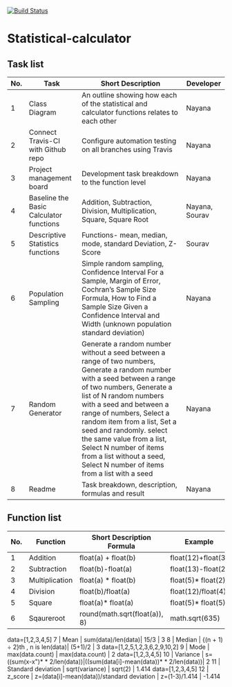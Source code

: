 [![Build Status](https://travis-ci.com/nt27web/statistical-calculator.svg?branch=main)](https://travis-ci.com/github/nt27web/statistical-calculator)

# Statistical-calculator

## Task list
No. |Task | Short Description | Developer 
------- | --------------- | ---------- | ----------- | 
1| Class Diagram | An outline showing how each of the statistical and calculator functions relates to each other | Nayana 
2| Connect Travis-CI with Github repo | Configure automation testing on all branches using Travis | Nayana
3| Project management board | Development task breakdown to the function level | Nayana
4| Baseline the Basic Calculator functions | Addition, Subtraction, Division, Multiplication, Square, Square Root | Nayana, Sourav
5| Descriptive Statistics functions | Functions- mean, median, mode, standard Deviation, Z-Score | Sourav
6| Population Sampling | Simple random sampling, Confidence Interval For a Sample, Margin of Error, Cochran’s Sample Size Formula, How to Find a Sample Size Given a Confidence Interval and Width (unknown population standard deviation) | Nayana
7| Random Generator | Generate a random number without a seed between a range of two numbers, Generate a random number with a seed between a range of two numbers, Generate a list of N random numbers with a seed and between a range of numbers, Select a random item from a list, Set a seed and randomly. select the same value from a list, Select N number of items from a list without a seed, Select N number of items from a list with a seed | Nayana
8| Readme | Task breakdown, description, formulas and result | Nayana

## Function list
No. | Function | Short Description  Formula | Example | Result 
------- | --------------- | ---------- | ----------- | ----------- | 
1 | Addition | float(a) + float(b) | float(12)+float(3) | 15
2 | Subtraction| float(b)-float(a) | float(13)-float(2) | 11
3 | Multiplication| float(a) * float(b) |float(5)* float(2) | 10
4 | Division | float(b)/float(a) | float(12)/float(4) | 3
5 | Square | float(a)* float(a) | float(5)* float(5) |25
6 | Sqaureroot | round(math.sqrt(float(a)), 8)| math.sqrt(635)| 25.19920633
data=[1,2,3,4,5]
7 | Mean | sum(data)/len(data)| 15/3 | 3
8 | Median |  {(n + 1) ÷ 2}th , n is len(data)| (5+1)/2 | 3
data=[1,2,5,1,2,3,6,2,9,10,2]
9 | Mode | max(data.count) | max(data.count) | 2
data=[1,2,3,4,5]
10 | Variance | s=((sum(x-x")* * 2/len(data))|((sum(data[i]-mean(data))* * 2/len(data))| 2
11 | Standard deviation | sqrt(variance) | sqrt(2) | 1.414
data=[1,2,3,4,5]
12 | z_score | z=(data[i]-mean(data))/standard deviation | z=(1-3)/1.414 | -1.414




